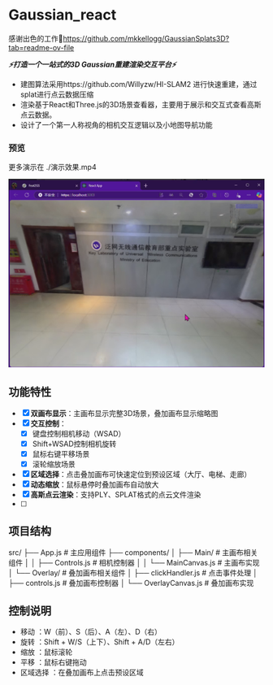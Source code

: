 # Gaussian_react

感谢出色的工作🎉https://github.com/mkkellogg/GaussianSplats3D?tab=readme-ov-file

***⚡️打造一个一站式的3D Gaussian重建渲染交互平台⚡️***

* 建图算法采用https://github.com/Willyzw/HI-SLAM2 进行快速重建，通过splat进行点云数据压缩
* 渲染基于React和Three.js的3D场景查看器，主要用于展示和交互式查看高斯点云数据。
* 设计了一个第一人称视角的相机交互逻辑以及小地图导航功能

### 预览

更多演示在 ./演示效果.mp4

![1741268078682](image/README/1741268078682.png)

## 功能特性

- [X] **双画布显示**：主画布显示完整3D场景，叠加画布显示缩略图
- [X] **交互控制**：
  - [X] 键盘控制相机移动（WSAD）
  - [X] Shift+WSAD控制相机旋转
  - [X] 鼠标右键平移场景
  - [X] 滚轮缩放场景
- [X] **区域选择**：点击叠加画布可快速定位到预设区域（大厅、电梯、走廊）
- [X] **动态缩放**：鼠标悬停时叠加画布自动放大
- [X] **高斯点云渲染**：支持PLY、SPLAT格式的点云文件渲染
- [ ] 

## 项目结构

src/
├── App.js                  # 主应用组件
├── components/
│   ├── Main/                # 主画布相关组件
│   │   ├── Controls.js      # 相机控制器
│   │   └── MainCanvas.js    # 主画布实现
│   └── Overlay/             # 叠加画布相关组件
│       ├── clickHandler.js  # 点击事件处理
│       ├── controls.js      # 叠加画布控制器
│       └── OverlayCanvas.js # 叠加画布实现

## 控制说明

- 移动 ：W（前）、S（后）、A（左）、D（右）
- 旋转 ：Shift + W/S（上下）、Shift + A/D（左右）
- 缩放 ：鼠标滚轮
- 平移 ：鼠标右键拖动
- 区域选择 ：在叠加画布上点击预设区域

